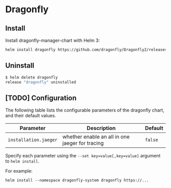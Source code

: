 # Dragonfly

## Install

Install dragonfly-manager-chart with Helm 3:

```bash
helm install dragonfly https://github.com/dragonfly/Dragonfly2/releases/download/v0.1.0-beta/dragonfly-manager-chart.tgz
```

## Uninstall

```bash
$ helm delete dragonfly
release "dragonfly" uninstalled
```

## [TODO] Configuration

The following table lists the configurable parameters of the dragonfly chart, and their default values.

| Parameter                                 | Description                                                  | Default                       |
| ----------------------------------------- | ------------------------------------------------------------ | ----------------------------- |
| `installation.jaeger`                     | whether enable an all in one jaeger for tracing              | `false`                       |

Specify each parameter using the `--set key=value[,key=value]` argument to `helm install`.

For example:

```shell
helm install --namespace dragonfly-system dragonfly https://...
```
